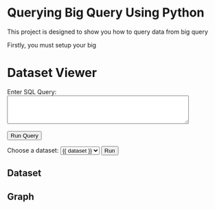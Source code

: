 Querying Big Query Using Python
========================

This project is designed to show you how to query data from big query

Firstly, you must setup your big 


<h1>Dataset Viewer</h1>

<form id="query-form">
    <label for="query">Enter SQL Query:</label><br>
    <textarea id="query" name="query" rows="4" cols="50"></textarea><br><br>
    <button type="submit">Run Query</button>
</form>

<label for="dataset-select">Choose a dataset:</label>
<select id="dataset-select">
        {% for dataset in datasets %}
        <option value="{{ dataset }}">{{ dataset }}</option>
        {% endfor %}
</select>
<button id="run-button">Run</button>
<div>
        <h2>Dataset</h2>
        <div id="dataset-table"></div>
</div>
<div>
        <h2>Graph</h2>
        <div id="chart-container"></div>
</div>


<script src="https://code.jquery.com/jquery-3.6.0.min.js"></script>
<script src="{{ url_for('static', filename='javascript/mixpanel.js') }}"></script>
<style>
.data {
        border-collapse: collapse;
        width: 100%;
}
.data th,
.data td {
        border: 1px solid black;
        padding: 8px;
        text-align: left;
}
</style>
       